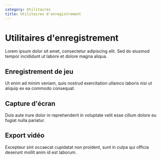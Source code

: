 ```yaml
---
category: Utilitaires
title: Utilitaires d'enregistrement
---
```


# Utilitaires d'enregistrement

Lorem ipsum dolor sit amet, consectetur adipiscing elit. Sed do eiusmod tempor incididunt ut labore et dolore magna aliqua.

## Enregistrement de jeu

Ut enim ad minim veniam, quis nostrud exercitation ullamco laboris nisi ut aliquip ex ea commodo consequat.

## Capture d'écran

Duis aute irure dolor in reprehenderit in voluptate velit esse cillum dolore eu fugiat nulla pariatur.

## Export vidéo

Excepteur sint occaecat cupidatat non proident, sunt in culpa qui officia deserunt mollit anim id est laborum.
